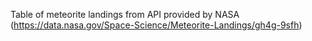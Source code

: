 Table of meteorite landings from API provided by NASA (https://data.nasa.gov/Space-Science/Meteorite-Landings/gh4g-9sfh)